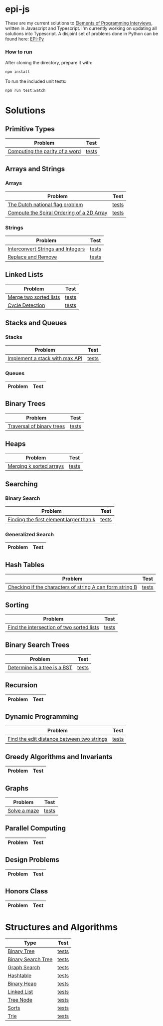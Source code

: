 # epi-js

These are my current solutions to [Elements of Programming Interviews][1], written in Javascript and Typescript. I'm currently working on updating all solutions into Typescript.
A disjoint set of problems done in Python can be found here: [EPI-Py][46]

### How to run

After cloning the directory, prepare it with:

```bash
npm install
```

To run the included unit tests:

```bash
npm run test:watch
```

# Solutions

## Primitive Types

| Problem                             |    Test    |
| ----------------------------------- | :--------: |
| [Computing the parity of a word][2] | [tests][3] |

## Arrays and Strings

### Arrays

| Problem                                         |    Test     |
| ----------------------------------------------- | :---------: |
| [The Dutch national flag problem][4]            | [tests][5]  |
| [Compute the Spiral Ordering of a 2D Array][47] | [tests][48] |

### Strings

| Problem                                 |    Test     |
| --------------------------------------- | :---------: |
| [Interconvert Strings and Integers][49] | [tests][50] |
| [Replace and Remove][51]                | [tests][52] |

## Linked Lists

| Problem                     |    Test     |
| --------------------------- | :---------: |
| [Merge two sorted lists][6] | [tests][7]  |
| [Cycle Detection][53]       | [tests][54] |

## Stacks and Queues

### Stacks

| Problem                             |    Test    |
| ----------------------------------- | :--------: |
| [Implement a stack with max API][8] | [tests][9] |

### Queues

| Problem | Test  |
| ------- | :---: |


## Binary Trees

| Problem                         |    Test     |
| ------------------------------- | :---------: |
| [Traversal of binary trees][10] | [tests][11] |

## Heaps

| Problem                       |    Test     |
| ----------------------------- | :---------: |
| [Merging k sorted arrays][12] | [tests][13] |

## Searching

### Binary Search

| Problem                                       |    Test     |
| --------------------------------------------- | :---------: |
| [Finding the first element larger than k][14] | [tests][15] |

### Generalized Search

| Problem | Test  |
| ------- | :---: |


## Hash Tables

| Problem                                                        |    Test     |
| -------------------------------------------------------------- | :---------: |
| [Checking if the characters of string A can form string B][16] | [tests][17] |

## Sorting

| Problem                                         |    Test     |
| ----------------------------------------------- | :---------: |
| [Find the intersection of two sorted lists][18] | [tests][19] |

## Binary Search Trees

| Problem                            |    Test     |
| ---------------------------------- | :---------: |
| [Determine is a tree is a BST][20] | [tests][21] |

## Recursion

| Problem | Test  |
| ------- | :---: |


## Dynamic Programming

| Problem                                          |    Test     |
| ------------------------------------------------ | :---------: |
| [Find the edit distance between two strings][22] | [tests][23] |

## Greedy Algorithms and Invariants

| Problem | Test  |
| ------- | :---: |


## Graphs

| Problem            |    Test     |
| ------------------ | :---------: |
| [Solve a maze][24] | [tests][25] |

## Parallel Computing

| Problem | Test  |
| ------- | :---: |


## Design Problems

| Problem | Test  |
| ------- | :---: |


## Honors Class

| Problem | Test  |
| ------- | :---: |


# Structures and Algorithms

| Type                     |    Test     |
| ------------------------ | :---------: |
| [Binary Tree][26]        | [tests][27] |
| [Binary Search Tree][28] | [tests][29] |
| [Graph Search][30]       | [tests][31] |
| [Hashtable][32]          | [tests][33] |
| [Binary Heap][34]        | [tests][35] |
| [Linked List][36]        | [tests][37] |
| [Tree Node][38]          | [tests][39] |
| [Sorts][40]              | [tests][41] |
| [Trie][44]               | [tests][45] |

[1]: http://elementsofprogramminginterviews.com
[2]: src/ch04-ptypes/p04-01.ts
[3]: src/ch04-ptypes/p04-01.spec.ts
[4]: src/ch05-arrays/p05-01.ts
[5]: src/ch05-arrays/p05-01.spec.ts
[6]: src/ch07-linkedLists/p07-01.ts
[7]: src/ch07-linkedLists/p07-01.spec.ts
[8]: src/ch08-stacksAndQueues/p08-01.js
[9]: src/ch08-stacksAndQueues/p08-01.spec.js
[10]: src/ch09-bTrees/p09-05.js
[11]: src/ch09-bTrees/p09-05.spec.js
[12]: src/ch10-heaps/p10-01.js
[13]: src/ch10-heaps/p10-01.spec.js
[14]: src/ch11-searching/p11-02.js
[15]: src/ch11-searching/p11-02.spec.js
[16]: src/ch12-hashtables/p12-09.js
[17]: src/ch12-hashtables/p12-09.spec.js
[18]: src/ch13-sorting/p13-05.js
[19]: src/ch13-sorting/p13-05.spec.js
[20]: src/ch14-bst/p14-01.js
[21]: src/ch14-bst/p14-01.spec.js
[22]: src/ch15-recur/p15-11.js
[23]: src/ch15-recur/p15-11.spec.js
[24]: src/ch18-graphs/p18-01.js
[25]: src/ch18-graphs/p18-01.spec.js
[26]: src/library/binaryTree.js
[27]: src/library/binaryTree.spec.js
[28]: src/library/BST.js
[29]: src/library/BST.spec.js
[30]: src/library/graph.js
[31]: src/library/graph.spec.js
[32]: src/library/hashtable.js
[33]: src/library/hastable.spec.js
[34]: src/library/heap.js
[35]: src/library/heap.spec.js
[36]: src/library/linkedList.ts
[37]: src/library/linkedList.spec.ts
[38]: src/library/node.ts
[39]: src/library/node.spec.ts
[40]: src/library/sorts.js
[41]: src/library/sorts.spec.js
[42]: src/library/suffixTree.js
[43]: src/library/suffixTree.spec.js
[44]: src/library/trie.js
[45]: src/library/trie.spec.js
[46]: https://github.com/Nigelmnz/epi-py
[47]: src/ch05-arrays/p05-18.ts
[48]: src/ch05-arrays/p05-18.spec.ts
[49]: src/ch06-strings/p06-01.ts
[50]: src/ch06-strings/p06-01.spec.ts
[51]: src/ch06-strings/p06-04.ts
[52]: src/ch06-strings/p06-04.spec.ts
[53]: src/ch07-linkedLists/p07-03.ts
[54]: src/ch07-linkedLists/p07-03.spec.ts
